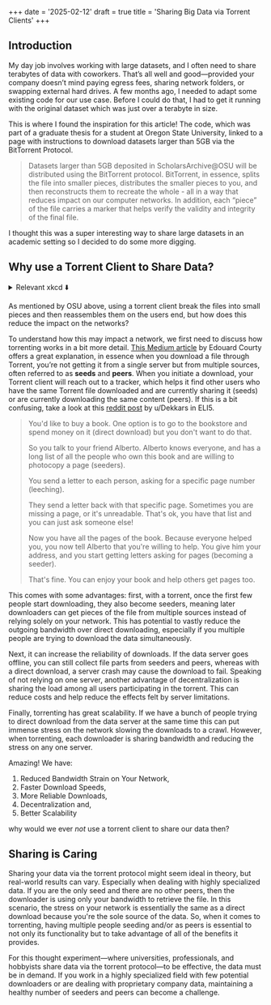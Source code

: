 +++
date = '2025-02-12'
draft = true
title = 'Sharing Big Data via Torrent Clients'
+++
## Introduction

My day job involves working with large datasets, and I often need to share terabytes of data with coworkers. That’s all well and good—provided your company doesn’t mind paying egress fees, sharing network folders, or swapping external hard drives. A few months ago, I needed to adapt some existing code for our use case. Before I could do that, I had to get it running with the original dataset which was just over a terabyte  in size.

This is where I found the inspiration for this article! The code, which was part of a graduate thesis for a student at Oregon State University, linked to a page with instructions to download datasets larger than 5GB via the BitTorrent Protocol.

>Datasets larger than 5GB deposited in ScholarsArchive@OSU will be distributed using the BitTorrent protocol. BitTorrent, in essence, splits the file into smaller pieces, distributes the smaller pieces to you, and then reconstructs them to recreate the whole - all in a way that reduces impact on our computer networks. In addition, each “piece” of the file carries a marker that helps verify the validity and integrity of the final file.

I thought this was a super interesting way to share large datasets in an academic setting so I decided to do some more digging.

## Why use a Torrent Client to Share Data?

<details>
  <summary>Relevant xkcd ⬇️</summary>
  <img src="https://imgs.xkcd.com/comics/file_transfer.png" alt="xkcd File Transfer">
</details>

As mentioned by OSU above, using a torrent client break the files into small pieces and then reassembles them on the users end, but how does this reduce the impact on the networks?

To understand how this may impact a network, we first need to discuss how torrenting works in a bit more detail. <a href="https://medium.com/@edouard.courty/how-does-the-torrent-protocol-work-4ff40615d2ba" target="_blank">This Medium article</a> by Edouard Courty offers a great explanation, in essence when you download a file through Torrent, you’re not getting it from a single server but from multiple sources, often referred to as __seeds__ and __peers__. When you initiate a download, your Torrent client will reach out to a tracker, which helps it find other users who have the same Torrent file downloaded and are currently sharing it (seeds) or are currently downloading the same content (peers). If this is a bit confusing, take a look at this <a href="https://www.reddit.com/r/explainlikeimfive/comments/10bl0sb/eli5_how_do_torrents_work/" target="_blank">reddit post</a> by u/Dekkars in ELI5.



>You'd like to buy a book. One option is to go to the bookstore and spend money on it (direct download) but you don't want to do that.
>
>So you talk to your friend Alberto. Alberto knows everyone, and has a long list of all the people who own this book and are willing to photocopy a page (seeders).
>
>You send a letter to each person, asking for a specific page number (leeching).
>
>They send a letter back with that specific page. Sometimes you are missing a page, or it's unreadable. That's ok, you have that list and you can just ask someone else!
>
>Now you have all the pages of the book. Because everyone helped you, you now tell Alberto that you're willing to help. You give him your address, and you start getting letters asking for pages (becoming a seeder).
>
>That's fine. You can enjoy your book and help others get pages too.

This comes with some advantages: first, with a torrent, once the first few people start downloading, they also become seeders, meaning later downloaders can get pieces of the file from multiple sources instead of relying solely on your network. This has potential to vastly reduce the outgoing bandwidth over direct downloading, especially if you multiple people are trying to download the data simultaneously.

Next, it can increase the reliability of downloads. If the data server goes offline, you can still collect file parts from seeders and peers, whereas with a direct download, a server crash may cause the download to fail. Speaking of not relying on one server, another advantage of decentralization is sharing the load among all users participating in the torrent. This can reduce costs and help reduce the effects felt by server limitations.

Finally, torrenting has great scalability. If we have a bunch of people trying to direct download from the data server at the same time this can put immense stress on the network slowing the downloads to a crawl. However, when torrenting, each downloader is sharing bandwidth and reducing the stress on any one server.

Amazing! We have:

1. Reduced Bandwidth Strain on Your Network,
2. Faster Download Speeds,
3. More Reliable Downloads,
4. Decentralization and,
5. Better Scalability

why would we ever _not_ use a torrent client to share our data then?

## Sharing is Caring

Sharing your data via the torrent protocol might seem ideal in theory, but real-world results can vary. Especially when dealing with highly specialized data. If you are the only seed and there are no other peers, then the downloader is using only your bandwidth to retrieve the file. In this scenario, the stress on your network is essentially the same as a direct download because you're the sole source of the data. So, when it comes to torrenting, having multiple people seeding and/or as peers is essential to not only its functionality but to take advantage of all of the benefits it provides.

For this thought experiment—where universities, professionals, and hobbyists share data via the torrent protocol—to be effective, the data must be in demand. If you work in a highly specialized field with few potential downloaders or are dealing with proprietary company data, maintaining a healthy number of seeders and peers can become a challenge.
